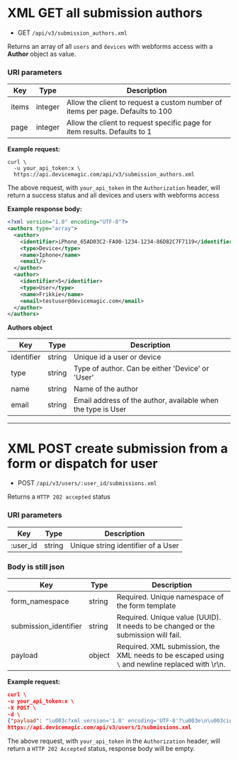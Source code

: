 # XML GET all submission authors

* GET `/api/v3/submission_authors.xml` 

Returns an array of all `users` and `devices` with webforms access with a **Author** object as value.

### URI parameters

Key | Type | Description
--- | --- | ---
items | integer |  Allow the client to request a custom number of items per page. Defaults to 100
page | integer | Allow the client to request specific page for item results. Defaults to 1

**Example request:**

```
curl \
  -u your_api_token:x \
  https://api.devicemagic.com/api/v3/submission_authors.xml
```
The above request, with `your_api_token` in the `Authorization` header, will return a success status and all devices and users with webforms access

**Example response body:**

```xml
<?xml version="1.0" encoding="UTF-8"?>
<authors type="array">
  <author>
    <identifier>iPhone_65AD03C2-FA00-1234-1234-86D82C7F7119</identifier>
    <type>Device</type>
    <name>Iphone</name>
    <email/>
  </author>
  <author>
    <identifier>5</identifier>
    <type>User</type>
    <name>Frikkie</name>
    <email>testuser@devicemagic.com</email>
  </author>
</authors>
```
**Authors object**

Key | Type | Description
--- | --- | ---
identifier | string | Unique id a user or device
type | string | Type of author. Can be either 'Device' or 'User'
name | string | Name of the author
email | string | Email address of the author, available when the type is User

---

# XML POST create submission from a form or dispatch for user

* POST `/api/v3/users/:user_id/submissions.xml` 

Returns a `HTTP 202 accepted` status 

### URI parameters

Key | Type | Description
--- | --- | ---
:user_id | string | Unique string identifier of a User

### Body is still json

Key | Type | Description
--- | --- | ---
form_namespace | string | Required. Unique namespace of the form template
submission_identifier | string | Required. Unique value (UUID). It needs to be changed or the submission will fail.
payload | object | Required. XML submission, the XML needs to be escaped using `\` and newline replaced with \r\n.

**Example request:**

```json
curl \
-u your_api_token:x \
-X POST \
-d \
{"payload": "\u003c?xml version='1.0' encoding='UTF-8'?\u003e\n\u003cinstance xmlns='your_form_namespace_here' submissionIdentifier='your_submission_identifier_here'\u003e\n\u003ca\u003e\n\u003cb\u003e88562-4446\u003c/b\u003e\n\u003c/a\u003e\n\u003c/instance\u003e"} \
https://api.devicemagic.com/api/v3/users/1/submissions.xml
```
The above request, with `your_api_token` in the `Authorization` header, will return a `HTTP 202 Accepted` status, response body
will be empty.